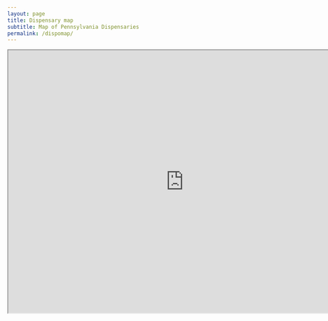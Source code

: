 ```yaml
---
layout: page
title: Dispensary map
subtitle: Map of Pennsylvania Dispensaries
permalink: /dispomap/
---
```


<head>
    <title>Dispensary Map</title>
<style>
.map-responsive {

    overflow:hidden;

    padding-bottom:56.25%;

    position:relative;

    height:0;

}

.map-responsive iframe {

    left:0;

    top:0;

    height:100%;

    width:100%;

    position:absolute;

}
</style>
</head>
<div class="map-responsive">
<iframe src="https://www.google.com/maps/d/embed?mid=10yxX22qEa2exw8ENNzcZ2d39mq11d2qj" width="800" height="600"></iframe>
</div>

